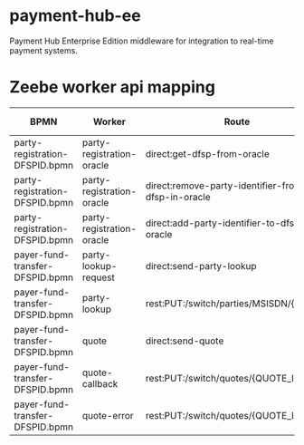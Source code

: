 # payment-hub-ee
Payment Hub Enterprise Edition middleware for integration to real-time payment systems. 

# Zeebe worker api mapping

BPMN|Worker|Route|Endpoint|HTTP METHOD
--|--|--|--|--
party-registration-DFSPID.bpmn	|party-registration-oracle	|direct:get-dfsp-from-oracle	|/oracle/participants/{PARTY_ID_TYPE}/${PARTY_ID}?host={oracle-host}	|GET
party-registration-DFSPID.bpmn	|party-registration-oracle	|direct:remove-party-identifier-from-dfsp-in-oracle	|/oracle/participants/{PARTY_ID_TYPE}/${PARTY_ID}?host={oracle-host}	|DELETE
party-registration-DFSPID.bpmn	|party-registration-oracle	|direct:add-party-identifier-to-dfsp-in-oracle	|/oracle/participants/{PARTY_ID_TYPE}/${PARTY_ID}?host={oracle-host}	|POST
payer-fund-transfer-DFSPID.bpmn	|party-lookup-request	|direct:send-party-lookup	|/parties/{PARTY_ID_TYPE}/{PARTY_ID}?host={als-host}	|GET
payer-fund-transfer-DFSPID.bpmn	|party-lookup	|rest:PUT:/switch/parties/MSISDN/{partyId}	|call zeebe message task	|-
payer-fund-transfer-DFSPID.bpmn	|quote	|direct:send-quote	|/quotes?host={quotes-host}	|POST
payer-fund-transfer-DFSPID.bpmn	|quote-callback	|rest:PUT:/switch/quotes/{QUOTE_ID}	|call zeebe message task	|-
payer-fund-transfer-DFSPID.bpmn	|quote-error	|rest:PUT:/switch/quotes/{QUOTE_ID}/error	|call zeebe message task	|-
